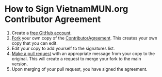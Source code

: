 # How to Sign VietnamMUN.org Contributor Agreement

1. Create a [free GitHub account](https://docs.github.com/en/get-started/signing-up-for-github/signing-up-for-a-new-github-account).
2. [Fork](https://docs.github.com/en/get-started/quickstart/fork-a-repo#forking-a-repository) your own copy of the [ContributorAgreement](https://github.com/VietnamMUN/ContributorAgreement). This creates your own copy that you can edit.
3. Edit your copy to add yourself to the signatures list.
4. [Make a pull request](https://docs.github.com/en/pull-requests/collaborating-with-pull-requests/proposing-changes-to-your-work-with-pull-requests/creating-a-pull-request#creating-the-pull-request) with an appropriate message from your copy to the original. This will create a request to merge your fork to the main version.
5. Upon merging of your pull request, you have signed the agreement.

